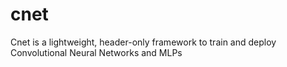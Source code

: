 # cnet
Cnet is a lightweight, header-only framework to train and deploy Convolutional Neural Networks and MLPs 
